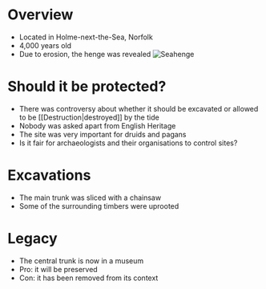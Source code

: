 # Overview
- Located in Holme-next-the-Sea, Norfolk
- 4,000 years old
- Due to erosion, the henge was revealed
![Seahenge](https://www.thetimes.co.uk/imageserver/image/%2Fmethode%2Ftimes%2Fprod%2Fweb%2Fbin%2F6de4655e-573b-11ec-81f2-17f963b74220.jpg?crop=3504%2C2336%2C0%2C0)

# Should it be protected?
- There was controversy about whether it should be excavated or allowed to be [[Destruction|destroyed]] by the tide
- Nobody was asked apart from English Heritage
- The site was very important for druids and pagans
- Is it fair for archaeologists and their organisations to control sites?

# Excavations
- The main trunk was sliced with a chainsaw
- Some of the surrounding timbers were uprooted

# Legacy
- The central trunk is now in a museum
- Pro: it will be preserved
- Con: it has been removed from its context